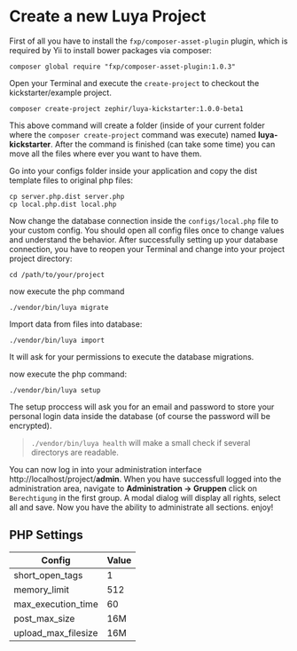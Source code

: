 Create a new Luya Project
================

First of all you have to install the `fxp/composer-asset-plugin` plugin, which is required by Yii to install bower packages via composer:

```
composer global require "fxp/composer-asset-plugin:1.0.3"
```

Open your Terminal and execute the `create-project` to checkout the kickstarter/example project. 

```
composer create-project zephir/luya-kickstarter:1.0.0-beta1
```

This above command will create a folder (inside of your current folder where the `composer create-project` command was execute) named __luya-kickstarter__. After the command is finished (can take some time) you can move all the files where ever you want to have them.

Go into your configs folder inside your application and copy the dist template files to original php files:

```
cp server.php.dist server.php
cp local.php.dist local.php
```

Now change the database connection inside the `configs/local.php` file to your custom config. You should open all config files once to change values and understand the behavior. After successfully setting up your database connection, you have to reopen your Terminal and change into your project project directory:

```
cd /path/to/your/project
```

now execute the php command

```
./vendor/bin/luya migrate
```

Import data from files into database:

```
./vendor/bin/luya import
```

It will ask for your permissions to execute the database migrations.

now execute the php command:

```
./vendor/bin/luya setup
```

The setup proccess will ask you for an email and password to store your personal login data inside the database (of course the password will be encrypted).

> `./vendor/bin/luya health` will make a small check if several directorys are readable.

You can now log in into your administration interface http://localhost/project/__admin__. When you have successfull logged into the administration area, navigate to __Administration -> Gruppen__ click on `Berechtigung` in the first group. A modal dialog will display all rights, select all and save. Now you have the ability to administrate all sections. enjoy! 

PHP Settings
------------

|Config |Value
|--- |----
|short_open_tags | 1
|memory_limit |512
|max_execution_time|60
|post_max_size|16M
|upload_max_filesize|16M